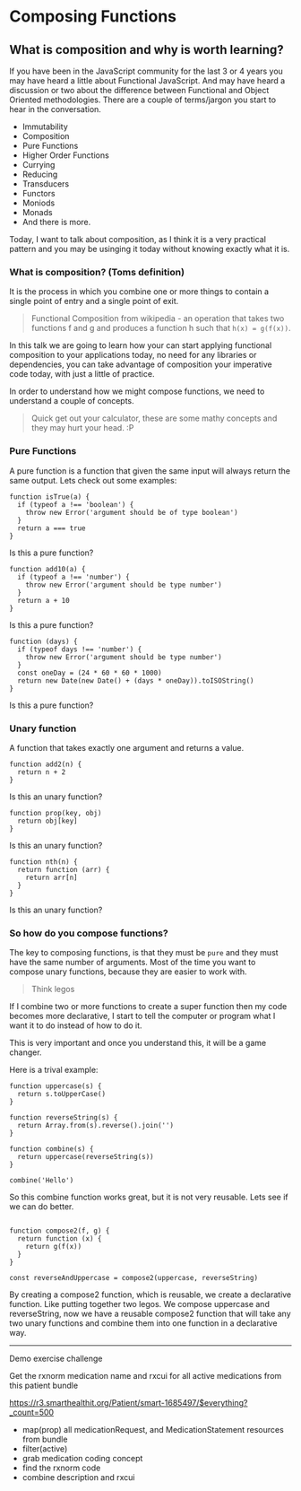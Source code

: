 # Composing Functions

## What is composition and why is worth learning?

If you have been in the JavaScript community for the last 3 or 4 years you may have heard a little about Functional JavaScript. And may have heard a discussion or two about the difference between Functional and Object Oriented methodologies. There are a couple of terms/jargon you start to hear in the conversation.

* Immutability
* Composition
* Pure Functions
* Higher Order Functions
* Currying
* Reducing
* Transducers
* Functors
* Moniods
* Monads
* And there is more.

Today, I want to talk about composition, as I think it is a very practical pattern and you may be usinging it today without knowing exactly what it is.

### What is composition? (Toms definition)

It is the process in which you combine one or more things to contain a single point of entry and a single point of exit. 

> Functional Composition from wikipedia - an operation that takes two functions f and g and produces a function h such that `h(x) = g(f(x))`.

In this talk we are going to learn how your can start applying functional composition to your applications today, no need for any libraries or dependencies, you can take advantage of composition your imperative code today, with just a little of practice.

In order to understand how we might compose functions, we need to understand a couple of concepts. 

> Quick get out your calculator, these are some mathy concepts and they may hurt your head. :P

### Pure Functions

A pure function is a function that given the same input will always return the same output. Lets check out some examples:

```
function isTrue(a) {
  if (typeof a !== 'boolean') { 
    throw new Error('argument should be of type boolean') 
  }
  return a === true
}
```

Is this a pure function?

```
function add10(a) {
  if (typeof a !== 'number') {
    throw new Error('argument should be type number')
  }
  return a + 10
}
```

Is this a pure function?

```
function (days) {
  if (typeof days !== 'number') {
    throw new Error('argument should be type number')
  }
  const oneDay = (24 * 60 * 60 * 1000)
  return new Date(new Date() + (days * oneDay)).toISOString()
}
```

Is this a pure function?

### Unary function

A function that takes exactly one argument and returns a value.

```
function add2(n) {
  return n + 2
}
```

Is this an unary function?

```
function prop(key, obj) 
  return obj[key]
}
```

Is this an unary function?


```
function nth(n) {
  return function (arr) {
    return arr[n]
  }
}
```

Is this an unary function?

### So how do you compose functions?

The key to composing functions, is that they must be `pure` and they must have the same number of arguments. Most of the time you want to compose unary functions, because they are easier to work with. 

> Think legos

If I combine two or more functions to create a super function then my code becomes more declarative, I start to tell the computer or program what I want it to do instead of how to do it.

This is very important and once you understand this, it will be a game changer.

Here is a trival example:

```
function uppercase(s) {
  return s.toUpperCase()
}

function reverseString(s) {
  return Array.from(s).reverse().join('')
}

function combine(s) {
  return uppercase(reverseString(s))
}

combine('Hello')
```

So this combine function works great, but it is not very reusable. Lets see if we can do better.

```

function compose2(f, g) {
  return function (x) {
    return g(f(x))
  }
}

const reverseAndUppercase = compose2(uppercase, reverseString)

```

By creating a compose2 function, which is reusable, we create a declarative function. Like putting together two legos. We compose uppercase and reverseString, now we have a reusable compose2 function that will take any two unary functions and combine them into one function in a declarative way.




---

Demo exercise challenge

Get the rxnorm medication name and rxcui for all active medications from this patient bundle

https://r3.smarthealthit.org/Patient/smart-1685497/$everything?_count=500


* map(prop) all medicationRequest, and MedicationStatement resources from bundle
* filter(active)
* grab medication coding concept
* find the rxnorm code 
* combine description and rxcui

 

